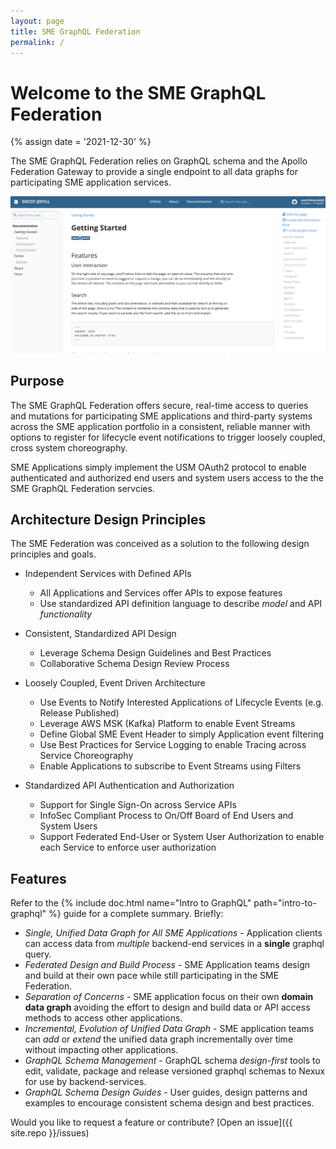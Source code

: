 ```yaml
---
layout: page
title: SME GraphQL Federation
permalink: /
---
```


# Welcome to the SME GraphQL Federation 
{% assign date = '2021-12-30' %}

The SME GraphQL Federation relies on GraphQL schema and the Apollo Federation Gateway to provide a single 
endpoint to all data graphs for participating SME application services. 


![assets/img/docsy-jekyll.png](./assets/img/docsy-jekyll.png)

## Purpose

The SME GraphQL Federation offers secure, real-time access to queries and mutations for participating SME applications 
and third-party systems across the SME application portfolio in a consistent, reliable manner with options to register 
for lifecycle event notifications to trigger loosely coupled, cross system choreography.

SME Applications simply implement the USM OAuth2 protocol to enable authenticated and authorized end users and 
system users access to the the SME GraphQL Federation servcies. 

## Architecture Design  Principles

The SME Federation was conceived as a solution to the following design principles and goals.

- Independent Services with Defined APIs
  - All Applications and Services offer APIs to expose features
  - Use standardized API definition language to describe *model* and API *functionality*

 
- Consistent, Standardized API Design
  - Leverage Schema Design Guidelines and Best Practices
  - Collaborative Schema Design Review Process


- Loosely Coupled, Event Driven Architecture
  - Use Events to Notify Interested Applications of Lifecycle Events (e.g. Release Published)
  - Leverage AWS MSK (Kafka) Platform to enable Event Streams
  - Define Global SME Event Header to simply Application event filtering
  - Use Best Practices for Service Logging to enable Tracing across Service Choreography
  - Enable Applications to subscribe to Event Streams using Filters


- Standardized API Authentication and Authorization
  - Support for Single Sign-On across Service APIs
  - InfoSec Compliant Process to On/Off Board of End Users and System Users
  - Support Federated End-User or System User Authorization to enable each Service to enforce user authorization
  

## Features

Refer to the {% include doc.html name="Intro to GraphQL" path="intro-to-graphql" %} guide for a complete 
summary. Briefly:

 - *Single, Unified Data Graph for All SME Applications* - Application clients can access data from 
   *multiple*  backend-end services in a **single** graphql query.
 - *Federated Design and Build Process* - SME Application teams design and build at their own pace while 
   still participating in the SME Federation.
 - *Separation of Concerns* - SME application focus on their own **domain data graph** avoiding the effort to design 
   and build data or API access methods to access other applications.
 - *Incremental, Evolution of Unified Data Graph* - SME application teams can *add* or *extend* the unified data 
   graph incrementally over time without impacting other applications.
 - *GraphQL Schema Management* - GraphQL schema *design-first* tools to edit, validate, package and release versioned 
   graphql schemas to Nexux for use by backend-services.
 - *GraphQL Schema Design Guides* -  User guides, design patterns and examples to encourage consistent schema design 
   and best practices.
   

Would you like to request a feature or contribute? [Open an issue]({{ site.repo }}/issues)
